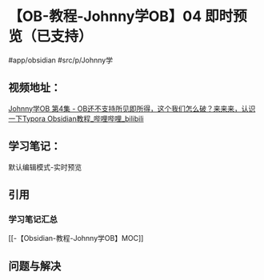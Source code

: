 # 【OB-教程-Johnny学OB】04 即时预览（已支持）
#app/obsidian #src/p/Johnny学 
## 视频地址：
[Johnny学OB 第4集 - OB还不支持所见即所得，这个我们怎么破？来来来，认识一下Typora Obsidian教程_哔哩哔哩_bilibili](https://www.bilibili.com/video/BV15b4y1m7pj?share_source=copy_web)

## 学习笔记：
默认编辑模式-实时预览

## 引用
### 学习笔记汇总
[[-【Obsidian-教程-Johnny学OB】MOC]]

## 问题与解决